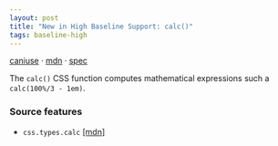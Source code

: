 ```yaml
---
layout: post
title: "New in High Baseline Support: calc()"
tags: baseline-high
---
```


[caniuse](https://caniuse.com/?search=calc) · [mdn](https://developer.mozilla.org/en-US/search?q=calc()) · [spec](https://drafts.csswg.org/css-values-3/#calc-notation)

The `calc()` CSS function computes mathematical expressions such a `calc(100%/3 - 1em)`.

### Source features

- ``css.types.calc`` [[mdn]](https://developer.mozilla.org/en-US/search?q=css.types.calc)

